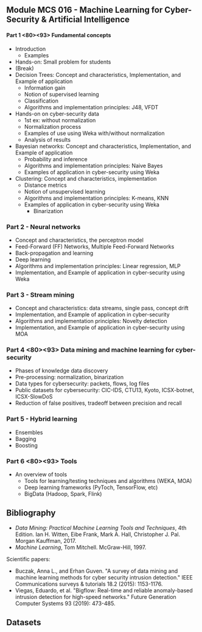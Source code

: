 ## Module MCS 016 - Machine Learning for Cyber-Security & Artificial Intelligence


#### Part 1 <E2><80><93> Fundamental concepts

* Introduction
    * Examples
* Hands-on: Small problem for students
* (Break)
* Decision Trees: Concept and characteristics, Implementation, and Example of application
    * Information gain
    * Notion of supervised learning
    * Classification
    * Algorithms and implementation principles: J48, VFDT
* Hands-on on cyber-security data
    * 1st ex: without normalization
    * Normalization process
    * Examples of use using Weka with/without normalization
    * Analysis of results
* Bayesian networks: Concept and characteristics, Implementation, and Example of application
    * Probability and inference
    * Algorithms and implementation principles: Naive Bayes
    * Examples of application in cyber-security using Weka
* Clustering: Concept and characteristics, implementation
    * Distance metrics
    * Notion of unsupervised learning
    * Algorithms and implementation principles: K-means, KNN
    * Examples of application in cyber-security using Weka
        * Binarization
### Part 2 - Neural networks
* Concept and characteristics, the perceptron model
* Feed-Forward (FF) Networks, Multiple Feed-Forward Networks
* Back-propagation and learning
* Deep learning
* Algorithms and implementation principles: Linear regression, MLP
* Implementation, and Example of application in cyber-security using Weka

### Part 3 - Stream mining
* Concept and characteristics: data streams, single pass, concept drift
* Implementation, and Example of application in cyber-security
* Algorithms and implementation principles: Novelty detection
* Implementation, and Example of application in cyber-security using MOA

### Part 4 <E2><80><93> Data mining and machine learning for cyber-security
* Phases of knowledge data discovery
* Pre-processing: normalization, binarization
* Data types for cybersecurity: packets, flows, log files
* Public datasets for cybersecurity: CIC-IDS, CTU13, Kyoto, ICSX-botnet, ICSX-SlowDoS
* Reduction of false positives, tradeoff between precision and recall

### Part 5 - Hybrid learning
* Ensembles
* Bagging
* Boosting

### Part 6 <E2><80><93> Tools
* An overview of tools
    * Tools for learning/testing techniques and algorithms (WEKA, MOA)
    * Deep learning frameworks (PyToch, TensorFlow, etc) 
    * BigData (Hadoop, Spark, Flink)


## Bibliography
* *Data Mining: Practical Machine Learning Tools and Techniques*, 4th Edition. Ian H. Witten, Eibe Frank, Mark A. Hall, Christopher J. Pal. Morgan Kauffman, 2017.
* *Machine Learning*, Tom Mitchell. McGraw-Hill, 1997.

Scientific papers:

* Buczak, Anna L., and Erhan Guven. "A survey of data mining and machine learning methods for cyber security intrusion detection." IEEE Communications surveys & tutorials 18.2 (2015): 1153-1176.
* Viegas, Eduardo, et al. "Bigflow: Real-time and reliable anomaly-based intrusion detection for high-speed networks." Future Generation Computer Systems 93 (2019): 473-485.


## Datasets



